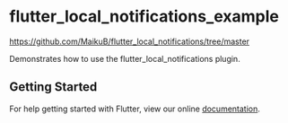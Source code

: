 # flutter_local_notifications_example

https://github.com/MaikuB/flutter_local_notifications/tree/master

Demonstrates how to use the flutter_local_notifications plugin.

## Getting Started

For help getting started with Flutter, view our online
[documentation](https://flutter.io/).
